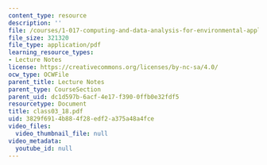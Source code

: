 ```yaml
---
content_type: resource
description: ''
file: /courses/1-017-computing-and-data-analysis-for-environmental-applications-fall-2003/3829f6914b884f28edf2a375a48a4fce_class03_18.pdf
file_size: 321320
file_type: application/pdf
learning_resource_types:
- Lecture Notes
license: https://creativecommons.org/licenses/by-nc-sa/4.0/
ocw_type: OCWFile
parent_title: Lecture Notes
parent_type: CourseSection
parent_uid: dc1d597b-6acf-4e17-f390-0ffb0e32fdf5
resourcetype: Document
title: class03_18.pdf
uid: 3829f691-4b88-4f28-edf2-a375a48a4fce
video_files:
  video_thumbnail_file: null
video_metadata:
  youtube_id: null
---
```

